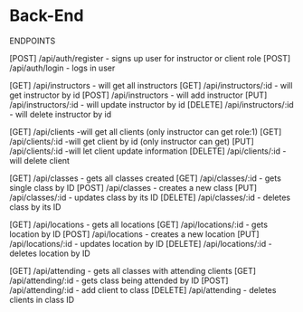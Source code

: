 # Back-End
ENDPOINTS

[POST] /api/auth/register - signs up user for instructor or client role
[POST] /api/auth/login - logs in user

[GET] /api/instructors - will get all instructors
[GET] /api/instructors/:id - will get instructor by id
[POST] /api/instructors - will add instructor
[PUT] /api/instructors/:id - will update instructor by id
[DELETE] /api/instructors/:id - will delete instructor by id

[GET] /api/clients -will get all clients (only instructor can get role:1)
[GET] /api/clients/:id -will get client by id (only instructor can get)
[PUT] /api/clients/:id -will let client update information
[DELETE] /api/clients/:id -will delete client 

[GET] /api/classes - gets all classes created
[GET] /api/classes/:id - gets single class by ID
[POST] /api/classes - creates a new class
[PUT] /api/classes/:id - updates class by its ID
[DELETE] /api/classes/:id - deletes class by its ID

[GET] /api/locations - gets all locations
[GET] /api/locations/:id - gets location by ID
[POST] /api/locations - creates a new location
[PUT] /api/locations/:id - updates location by ID
[DELETE] /api/locations/:id - deletes location by ID

[GET] /api/attending - gets all classes with attending clients
[GET] /api/attending/:id - gets class being attended by ID
[POST] /api/attending/:id - add client to class
[DELETE] /api/attending - deletes clients in class ID